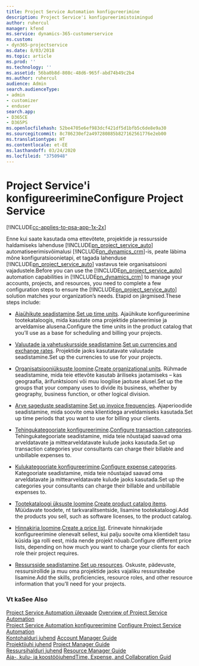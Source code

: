```yaml
---
title: Project Service Automation konfigureerimine
description: Project Service'i konfigureerimistoimingud
author: ruhercul
manager: kfend
ms.service: dynamics-365-customerservice
ms.custom:
- dyn365-projectservice
ms.date: 8/03/2018
ms.topic: article
ms.prod: ''
ms.technology: ''
ms.assetid: 56ba0b8d-808c-48d6-965f-abd74b49c2b4
ms.author: ruhercul
audience: Admin
search.audienceType:
- admin
- customizer
- enduser
search.app:
- D365CE
- D365PS
ms.openlocfilehash: 52be4705e6ef983dcf421df5d1bfb5c6de8e9a30
ms.sourcegitcommit: 8c786230ef2a497280885b827162561776e2eb00
ms.translationtype: HT
ms.contentlocale: et-EE
ms.lasthandoff: 03/24/2020
ms.locfileid: "3750948"
---
```

# <a name="configure-project-service"></a><span data-ttu-id="d367e-103">Project Service'i konfigureerimine</span><span class="sxs-lookup"><span data-stu-id="d367e-103">Configure Project Service</span></span>

[!INCLUDE[cc-applies-to-psa-app-1x-2x](../includes/cc-applies-to-psa-app-1x-2x.md)]

<span data-ttu-id="d367e-104">Enne kui saate kasutada oma ettevõtete, projektide ja ressursside haldamiseks lahenduse [!INCLUDE[pn_project_service_auto](../includes/pn-project-service-auto.md)] automatiseerimisvõimalusi [!INCLUDE[pn_dynamics_crm](../includes/pn-dynamics-crm.md)]-is, peate läbima mõne konfiguratsioonietapi, et tagada lahenduse [!INCLUDE[pn_project_service_auto](../includes/pn-project-service-auto.md)] vastavus teie organisatsiooni vajadustele.</span><span class="sxs-lookup"><span data-stu-id="d367e-104">Before you can use the [!INCLUDE[pn_project_service_auto](../includes/pn-project-service-auto.md)] automation capabilities in [!INCLUDE[pn_dynamics_crm](../includes/pn-dynamics-crm.md)] to manage your accounts, projects, and resources, you need to complete a few configuration steps to ensure the [!INCLUDE[pn_project_service_auto](../includes/pn-project-service-auto.md)] solution matches your organization’s needs.</span></span> <span data-ttu-id="d367e-105">Etapid on järgmised.</span><span class="sxs-lookup"><span data-stu-id="d367e-105">These steps include:</span></span>  
  
-   <span data-ttu-id="d367e-106">[Ajaühikute seadistamine](../project-service/set-up-time-units.md).</span><span class="sxs-lookup"><span data-stu-id="d367e-106">[Set up time units](../project-service/set-up-time-units.md).</span></span> <span data-ttu-id="d367e-107">Ajaühikute konfigureerimine tootekataloogis, mida kasutate oma projektide planeerimise ja arveldamise alusena.</span><span class="sxs-lookup"><span data-stu-id="d367e-107">Configure the time units in the product catalog that you’ll use as a base for scheduling and billing your projects.</span></span>  
  
-   <span data-ttu-id="d367e-108">[Valuutade ja vahetuskursside seadistamine](../project-service/set-up-currencies-exchange-rates.md).</span><span class="sxs-lookup"><span data-stu-id="d367e-108">[Set up currencies and exchange rates](../project-service/set-up-currencies-exchange-rates.md).</span></span> <span data-ttu-id="d367e-109">Projektide jaoks kasutatavate valuutade seadistamine.</span><span class="sxs-lookup"><span data-stu-id="d367e-109">Set up the currencies to use for your projects.</span></span>  
  
-   <span data-ttu-id="d367e-110">[Organisatsiooniüksuste loomine](../project-service/create-organizational-units.md).</span><span class="sxs-lookup"><span data-stu-id="d367e-110">[Create organizational units](../project-service/create-organizational-units.md).</span></span> <span data-ttu-id="d367e-111">Rühmade seadistamine, mida teie ettevõte kasutab äriliseks jaotamiseks – kas geograafia, ärifunktsiooni või muu loogilise jaotuse alusel.</span><span class="sxs-lookup"><span data-stu-id="d367e-111">Set up the groups that your company uses to divide its business, whether by geography, business function, or other logical division.</span></span>  
  
-   <span data-ttu-id="d367e-112">[Arve sageduste seadistamine](../project-service/set-up-invoice-frequencies.md).</span><span class="sxs-lookup"><span data-stu-id="d367e-112">[Set up invoice frequencies](../project-service/set-up-invoice-frequencies.md).</span></span> <span data-ttu-id="d367e-113">Ajaperioodide seadistamine, mida soovite oma klientidega arveldamiseks kasutada.</span><span class="sxs-lookup"><span data-stu-id="d367e-113">Set up time periods that you want to use for billing your clients.</span></span>  
  
-   <span data-ttu-id="d367e-114">[Tehingukategooriate konfigureerimine](../project-service/configure-transaction-categories.md).</span><span class="sxs-lookup"><span data-stu-id="d367e-114">[Configure transaction categories](../project-service/configure-transaction-categories.md).</span></span> <span data-ttu-id="d367e-115">Tehingukategooriate seadistamine, mida teie nõustajad saavad oma arveldatavate ja mittearveldatavate kulude jaoks kasutada.</span><span class="sxs-lookup"><span data-stu-id="d367e-115">Set up transaction categories your consultants can charge their billable and unbillable expenses to.</span></span>  
  
-   <span data-ttu-id="d367e-116">[Kulukategooriate konfigureerimine](../project-service/configure-expense-categories.md).</span><span class="sxs-lookup"><span data-stu-id="d367e-116">[Configure expense categories](../project-service/configure-expense-categories.md).</span></span> <span data-ttu-id="d367e-117">Kategooriate seadistamine, mida teie nõustajad saavad oma arveldatavate ja mittearveldatavate kulude jaoks kasutada.</span><span class="sxs-lookup"><span data-stu-id="d367e-117">Set up the categories your consultants can charge their billable and unbillable expenses to.</span></span>  
  
-   <span data-ttu-id="d367e-118">[Tootekataloogi üksuste loomine](../project-service/create-product-catalog-items.md).</span><span class="sxs-lookup"><span data-stu-id="d367e-118">[Create product catalog items](../project-service/create-product-catalog-items.md).</span></span> <span data-ttu-id="d367e-119">Müüdavate toodete, nt tarkvaralitsentside, lisamine tootekataloogi.</span><span class="sxs-lookup"><span data-stu-id="d367e-119">Add the products you sell, such as software licenses, to the product catalog.</span></span>  
  
-   <span data-ttu-id="d367e-120">[Hinnakirja loomine](../project-service/create-price-list.md).</span><span class="sxs-lookup"><span data-stu-id="d367e-120">[Create a price list](../project-service/create-price-list.md).</span></span> <span data-ttu-id="d367e-121">Erinevate hinnakirjade konfigureerimine olenevalt sellest, kui palju soovite oma klientidelt tasu küsida iga rolli eest, mida nende projekt nõuab.</span><span class="sxs-lookup"><span data-stu-id="d367e-121">Configure different price lists, depending on how much you want to charge your clients for each role their project requires.</span></span>  
  
-   <span data-ttu-id="d367e-122">[Ressursside seadistamine](../project-service/set-up-resources.md).</span><span class="sxs-lookup"><span data-stu-id="d367e-122">[Set up resources](../project-service/set-up-resources.md).</span></span> <span data-ttu-id="d367e-123">Oskuste, pädevuste, ressursirollide ja muu oma projektide jaoks vajaliku ressursiteabe lisamine.</span><span class="sxs-lookup"><span data-stu-id="d367e-123">Add the skills, proficiencies, resource roles, and other resource information that you’ll need for your projects.</span></span>  
  
### <a name="see-also"></a><span data-ttu-id="d367e-124">Vt ka</span><span class="sxs-lookup"><span data-stu-id="d367e-124">See Also</span></span>  
 <span data-ttu-id="d367e-125">[Project Service Automation ülevaade](../project-service/overview.md) </span><span class="sxs-lookup"><span data-stu-id="d367e-125">[Overview of Project Service Automation](../project-service/overview.md) </span></span>  
 <span data-ttu-id="d367e-126">[Project Service Automation konfigureerimine](../project-service/configure.md) </span><span class="sxs-lookup"><span data-stu-id="d367e-126">[Configure Project Service Automation](../project-service/configure.md) </span></span>  
 <span data-ttu-id="d367e-127">[Kontohalduri juhend](../project-service/account-manager-guide.md) </span><span class="sxs-lookup"><span data-stu-id="d367e-127">[Account Manager Guide](../project-service/account-manager-guide.md) </span></span>  
 <span data-ttu-id="d367e-128">[Projektijuhi juhend](../project-service/project-manager-guide.md) </span><span class="sxs-lookup"><span data-stu-id="d367e-128">[Project Manager Guide](../project-service/project-manager-guide.md) </span></span>  
 <span data-ttu-id="d367e-129">[Ressursihalduri juhend](../project-service/resource-manager-guide.md) </span><span class="sxs-lookup"><span data-stu-id="d367e-129">[Resource Manager Guide](../project-service/resource-manager-guide.md) </span></span>  
 [<span data-ttu-id="d367e-130">Aja-, kulu- ja koostööjuhend</span><span class="sxs-lookup"><span data-stu-id="d367e-130">Time, Expense, and Collaboration Guid</span></span>](../project-service/time-expense-collaboration-guide.md)
